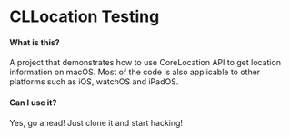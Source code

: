 # CLLocation Testing

#### What is this?
A project that demonstrates how to use CoreLocation API to get location information on macOS. Most of the code is also applicable to other platforms such as iOS, watchOS and iPadOS.


#### Can I use it?
Yes, go ahead! Just clone it and start hacking!